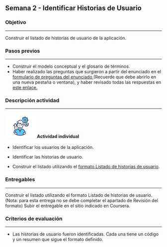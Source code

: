 ## Semana 2 - Identificar Historias de Usuario

### Objetivo

---
Construir el listado de historias de usuario de la aplicación. 

### Pasos previos

 ---
* Construir el modelo conceptual y el glosario de términos.
* Haber realizado las preguntas que surgieron a partir del enunciado en el [formulario de preguntas del enunciado ](https://forms.office.com/Pages/ResponsePage.aspx?id=fAS9-kj_KkmLu4-YufucyvZ7CtW1qa1Avs-Qs6q-HpNUMlpBQ0gxSloxVVZFNFJZUEU4TThMVE5XWi4u) (Recuerde que debe abrirlo en una nueva pestaña o ventana), y haber revisado todas las respuestas en [este enlace. ](https://uniandes-my.sharepoint.com/:x:/g/personal/misovirtual-pea_uniandes_edu_co/EaZVkIE1VLpPh00-xkoDMBUBITFnyxGXyNAo8yKXOHLYpQ?e=U1AKll)

### Descripción actividad

---
#### ![](./../../assets/images/individuo.png) Actividad individual


* Identificar los usuarios de la aplicación. 

* Identificar las historias de usuario. 

* Construir el listado utilizando el [formato Listado de historias de usuario](MT1PEA-FM-ListadoHU.md). 



### Entregables

---
Construir el listado utilizando el formato Listado de historias de usuario. (Nota:  para esta entrega no se debe completar el apartado de Revisión del formato) 
Subir el entregable en el sitio indicado en Coursera. 

### Criterios de evaluación

---

* Las historias de usuario fueron identificadas. Cada una tiene un código y un resumen que sigue el formato definido. 
 
